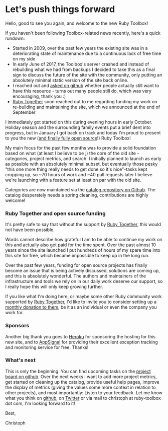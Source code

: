 # Let's push things forward

Hello, good to see you again, and welcome to the new Ruby Toolbox!

If you haven't been following Toolbox-related news recently, here's a quick rundown:

* Started in 2009, over the past few years the existing site was in a deteriorating state of maintenance due to a continuous lack of free time on my side
* In early June of 2017, the Toolbox's server crashed and instead of rebuilding what we had from backups I decided to take this as a final sign to discuss the future of the site with the community, only putting an absolutely minimal static version of the site back online.
* I reached out and [asked on github][issue-1] whether people actually still want to have this resource - turns out many people still do, which was very encouraging, thank you :)
* [Ruby Together][rubytogether] soon reached out to me regarding funding my work on re-building and maintaining the site, which we announced at the end of September

I immediately got started on this during evening hours in early October. Holiday season and the surrounding family events put a brief dent into progress, but in January I got back on track and today I'm proud to present to you the new ([and finally fully open source][github]!) Ruby Toolbox!

My main focus for the past few months was to provide a solid foundation based on what (at least I believe to be ;) the core of the old site - categories, project metrics, and search. I initially planned to launch as early as possible with an absolutely minimal subset, but eventually those pesky "this one more thing really needs to get done so it's nice"-tasks kept cropping up, so ~70 hours of work and ~40 pull requests later I believe we're launching with a feature set at least on par with the old site.

Categories are now maintained via the [catalog repository on Github][catalog]. The catalog desperately needs a spring cleaning, contributions are highly welcome!

### Ruby Together and open source funding

It's pretty safe to say that without the support by [Ruby Together][rubytogether], this would not have been possible.

Words cannot describe how grateful I am to be able to continue my work on this and actually also get paid for the time spent. Over the past almost 10 years since the site launched I put hundreds of hours of my spare time into this site for free, which became impossible to keep up in the long run.

Over the past few years, funding for open source projects has finally become an issue that is being actively discussed, solutions are coming up, and this is absolutely wonderful. The authors and maintainers of the infrastructure and tools we rely on in our daily work deserve our support, so I really hope this will only keep growing further.

If you like what I'm doing here, or maybe some other Ruby community work supported by [Ruby Together][rubytogether], I'd like to invite you to consider setting up a [monthly donation to them][rubytogether], be it as an individual or even the company you work for.

### Sponsors

Another big thank you goes to [Heroku][heroku] for sponsoring the hosting for this new site, and to [AppSignal][appsignal] for providing their excellent exception tracking and monitoring service for free. Thanks!

### What's next

This is only the beginning. You can find upcoming tasks on the [project board on github][board]. Over the next weeks I want to add more project metrics, get started on cleaning up the catalog, provide useful help pages, improve the display of metrics (giving the values some more context in relation to other projects), and most importantly: Listen to your feedback. Let me know what you think on [github][issue-1], on [Twitter](https://twitter.com/thedeadserious) or via mail to christoph at ruby-toolbox dot com, I'm looking forward to it!

Best,

Christoph

[appsignal]: https://appsignal.com
[board]: https://github.com/rubytoolbox/rubytoolbox/projects/1
[catalog]: https://github.com/rubytoolbox/catalog
[github]: https://github.com/rubytoolbox/rubytoolbox
[heroku]: https://heroku.com
[issue-1]: https://github.com/rubytoolbox/rubytoolbox/issues/1
[rubytogether]: https://rubytogether.org/
